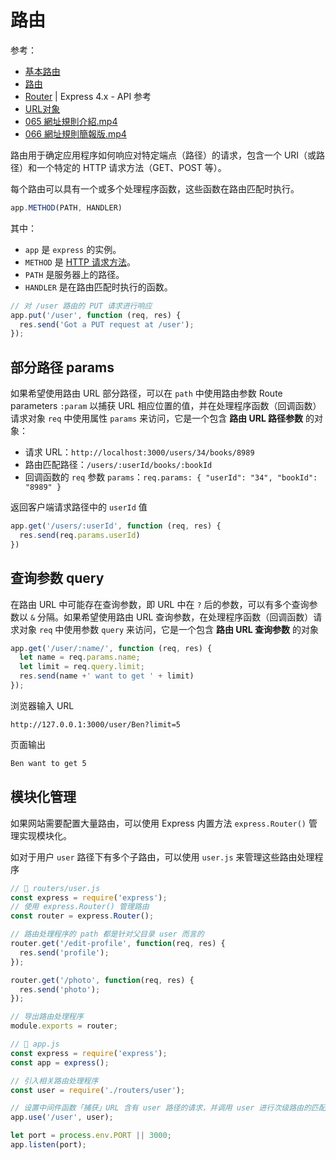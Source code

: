 # 路由
参考：
* [基本路由](http://expressjs.com/zh-cn/starter/basic-routing.html)
* [路由](http://expressjs.com/zh-cn/guide/routing.html)
* [Router](http://expressjs.com/zh-cn/4x/api.html#router) | Express 4.x - API 参考
* [URL对象](../网络/URL对象.md)
* [065 網址規則介紹.mp4](_v_attachments/20200924121942289_31202/065%20網址規則介紹.mp4)
* [066 網址規則簡報版.mp4](_v_attachments/20200924121942289_31202/066%20網址規則簡報版.mp4)

路由用于确定应用程序如何响应对特定端点（路径）的请求，包含一个 URI（或路径）和一个特定的 HTTP 请求方法（GET、POST 等）。

每个路由可以具有一个或多个处理程序函数，这些函数在路由匹配时执行。

```js
app.METHOD(PATH, HANDLER)
```

其中：

- `app` 是 `express` 的实例。
- `METHOD` 是 [HTTP 请求方法](http://en.wikipedia.org/wiki/Hypertext_Transfer_Protocol)。
- `PATH` 是服务器上的路径。
- `HANDLER` 是在路由匹配时执行的函数。

```js
// 对 /user 路由的 PUT 请求进行响应
app.put('/user', function (req, res) {
  res.send('Got a PUT request at /user');
});
```

## 部分路径 params
如果希望使用路由 URL 部分路径，可以在 `path` 中使用路由参数 Route parameters `:param` 以捕获 URL 相应位置的值，并在处理程序函数（回调函数）请求对象 `req` 中使用属性 `params` 来访问，它是一个包含 **路由 URL 路径参数** 的对象：

* 请求 URL：`http://localhost:3000/users/34/books/8989`
* 路由匹配路径：`/users/:userId/books/:bookId`
* 回调函数的 `req` 参数 `params`：`req.params: { "userId": "34", "bookId": "8989" }`

返回客户端请求路径中的 `userId` 值

```js
app.get('/users/:userId', function (req, res) {
  res.send(req.params.userId)
})
```

## 查询参数 query
在路由 URL 中可能存在查询参数，即 URL 中在 `?` 后的参数，可以有多个查询参数以 `&` 分隔。如果希望使用路由 URL 查询参数，在处理程序函数（回调函数）请求对象 `req` 中使用参数 `query` 来访问，它是一个包含 **路由 URL 查询参数** 的对象

```js
app.get('/user/:name/', function (req, res) {
  let name = req.params.name;
  let limit = req.query.limit;
  res.send(name +' want to get ' + limit)
});
```

浏览器输入 URL

```
http://127.0.0.1:3000/user/Ben?limit=5
```

页面输出

```html
Ben want to get 5
```

## 模块化管理
如果网站需要配置大量路由，可以使用 Express 内置方法 `express.Router()` 管理实现模块化。

如对于用户 `user` 路径下有多个子路由，可以使用 `user.js` 来管理这些路由处理程序

```js
// 📁 routers/user.js
const express = require('express');
// 使用 express.Router() 管理路由
const router = express.Router();

// 路由处理程序的 path 都是针对父目录 user 而言的
router.get('/edit-profile', function(req, res) {
  res.send('profile');
});

router.get('/photo', function(req, res) {
  res.send('photo');
});

// 导出路由处理程序
module.exports = router;
```

```js
// 📁 app.js
const express = require('express');
const app = express();

// 引入相关路由处理程序
const user = require('./routers/user');

// 设置中间件函数「捕获」URL 含有 user 路径的请求，并调用 user 进行次级路由的匹配处理
app.use('/user', user);

let port = process.env.PORT || 3000;
app.listen(port);
```